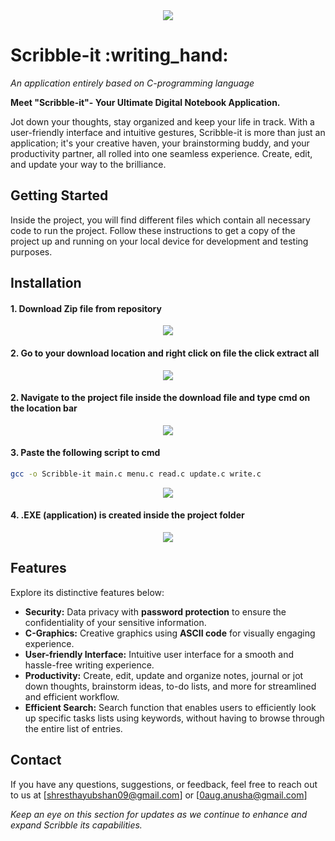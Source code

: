 
<div align="center">
  <img src="https://github.com/yubshan/scribble-it/assets/140963281/62c3e1d7-c21b-4095-9b53-11960a8a5069">
</div>

<h1 align="left">Scribble-it :writing_hand:</h1>


<p align="justify">
  <i> An application entirely based on C-programming language</i>
</p>


**Meet "Scribble-it"- Your Ultimate Digital Notebook Application.**

Jot down your thoughts, stay organized and keep your life in track.
With a user-friendly interface and intuitive gestures, Scribble-it is more than just an application; it's your creative haven, your brainstorming buddy, and your productivity partner, all rolled into one seamless experience. Create, edit, and update your way to the brilliance.


## Getting Started
Inside the project, you will find different files which contain all necessary code to run the project. Follow these instructions to get a copy of the project up and running on your local device for development and testing purposes.

## Installation
  
#### 1. Download Zip file from repository
<div align="center">
  <img src="https://github.com/yubshan/scribble-it/assets/129408332/5a07dec9-5d53-4b45-9756-02d1ea25c6aa">
</div>

#### 2. Go to your download location and right click on file the click extract all
<div align="center">
   <img src="https://github.com/yubshan/scribble-it/assets/129408332/38aae617-f1b3-4441-8f9b-5b5eba623871">
</div>

#### 2. Navigate to the project file inside  the download file and type cmd on the location bar
<div align="center">
   <img src="https://github.com/yubshan/scribble-it/assets/129408332/d7ea3677-b898-47bb-a802-54dc1286daf3">
</div>

#### 3.  Paste the following script to cmd
```sh
gcc -o Scribble-it main.c menu.c read.c update.c write.c
```
<div align="center">
 <img src="https://github.com/yubshan/scribble-it/assets/129408332/40e29cfd-7d82-454a-a3a1-b0a8f6d8db01">
</div>

#### 4. .EXE (application) is created inside the project folder
<div align="center"> 
 <img src="https://github.com/yubshan/scribble-it/assets/129408332/0e4ed442-89be-4f69-84a4-fae1a12df5af">
</div>

## Features
 Explore its distinctive features below:
- **Security:** Data privacy with **password protection** to ensure the confidentiality of your sensitive information.
- **C-Graphics:** Creative graphics using **ASCII code** for visually engaging experience.
- **User-friendly Interface:** Intuitive user interface for a smooth and hassle-free writing experience.
- **Productivity:** Create, edit, update and organize notes, journal or jot down thoughts, brainstorm ideas, to-do lists, and more for streamlined and efficient workflow.
- **Efficient Search:** Search function that enables users to efficiently look up specific tasks lists using keywords, without having to browse through the entire list of entries.


## Contact

If you have any questions, suggestions, or feedback, feel free to reach out to us at [shresthayubshan09@gmail.com] or [0aug.anusha@gmail.com]

_Keep an eye on this section for updates as we continue to enhance and expand Scribble its capabilities._




